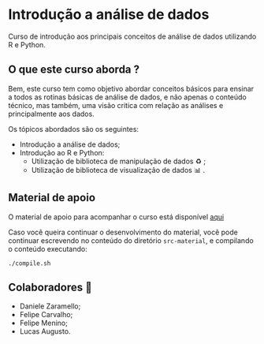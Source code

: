 # Introdução a análise de dados 

Curso de introdução aos principais conceitos de análise de dados utilizando R e Python.

## O que este curso aborda ?

Bem, este curso tem como objetivo abordar conceitos básicos para ensinar a todos as rotinas básicas de análise de dados, e não apenas o conteúdo técnico, mas também, uma visão critica com relação as análises e principalmente aos dados.

Os tópicos abordados são os seguintes: 
- Introdução a análise de dados;
- Introdução ao R e Python:
  - Utilização de biblioteca de manipulação de dados :recycle: ;
  - Utilização de biblioteca de visualização de dados :bar_chart: .

## Material de apoio

O material de apoio para acompanhar o curso está disponível [aqui](https://dataat.github.io/introducao-analise-de-dados/)

Caso você queira continuar o desenvolvimento do material, você pode continuar escrevendo no conteúdo do diretório `src-material`, e compilando o conteúdo executando:

```shell 
./compile.sh
``` 

## Colaboradores :construction_worker:

- Daniele Zaramello;
- Felipe Carvalho;
- Felipe Menino;
- Lucas Augusto.

